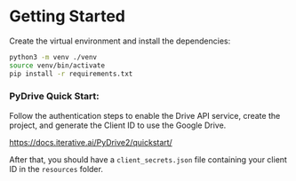 # Getting Started

Create the virtual environment and install the dependencies:

```bash
python3 -m venv ./venv
source venv/bin/activate
pip install -r requirements.txt
```

### PyDrive Quick Start:

Follow the authentication steps to enable the Drive API service, create the project, and generate the Client ID to use the Google Drive.

https://docs.iterative.ai/PyDrive2/quickstart/

After that, you should have a `client_secrets.json` file containing your client ID in the `resources` folder.

